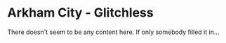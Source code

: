 # Arkham City - Glitchless

There doesn't seem to be any content here. If only somebody filled it in...